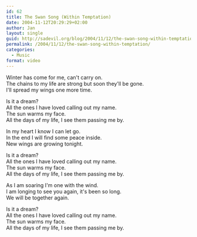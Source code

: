 ```yaml
---
id: 62
title: The Swan Song (Within Temptation)
date: 2004-11-12T20:29:29+02:00
author: Jan
layout: single
guid: http://sadevil.org/blog/2004/11/12/the-swan-song-within-temptation/
permalink: /2004/11/12/the-swan-song-within-temptation/
categories:
  - Music
format: video
---
```

Winter has come for me, can't carry on.  
The chains to my life are strong but soon they'll be gone.  
I'll spread my wings one more time.

Is it a dream?  
All the ones I have loved calling out my name.  
The sun warms my face.  
All the days of my life, I see them passing me by.

In my heart I know I can let go.  
In the end I will find some peace inside.  
New wings are growing tonight.

Is it a dream?  
All the ones I have loved calling out my name.  
The sun warms my face.  
All the days of my life, I see them passing me by.

As I am soaring I'm one with the wind.  
I am longing to see you again, it's been so long.  
We will be together again.

Is it a dream?  
All the ones I have loved calling out my name.  
The sun warms my face.  
All the days of my life, I see them passing me by.
